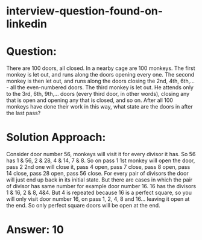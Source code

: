 # interview-question-found-on-linkedin
# Question: 

There are 100 doors, all closed. In a nearby cage are 100 monkeys.  The first monkey is let out, and runs along the doors opening every one. The second monkey is then let out, and runs along the doors closing the 2nd, 4th, 6th,… - all the even-numbered doors. The third monkey is let out. He attends only to the 3rd, 6th, 9th,… doors (every third door, in other words), closing any that is open and opening any that is closed, and so on. After all 100 monkeys have done their work in this way, what state are the doors in after the last pass?  

# Solution Approach: 

Consider door number 56, monkeys will visit it for every divisor it has. So 56 has 1 &amp; 56, 2 &amp; 28, 4 &amp; 14, 7 &amp; 8. So on pass 1 1st monkey will open the door, pass 2 2nd one will close it, pass 4 open, pass 7 close, pass 8 open, pass 14 close, pass 28 open, pass 56 close. For every pair of divisors the door will just end up back in its initial state. But there are cases in which the pair of divisor has same number for example door number 16. 16 has the divisors 1 &amp; 16, 2 &amp; 8, 4&amp;4. But 4 is repeated because 16 is a perfect square, so you will only visit door number 16, on pass 1, 2, 4, 8 and 16… leaving it open at the end. So only perfect square doors will be open at the end.  

# Answer: 10
